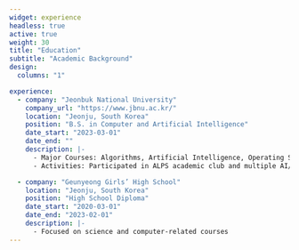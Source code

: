 ```yaml
---
widget: experience
headless: true
active: true
weight: 30
title: "Education"
subtitle: "Academic Background"
design:
  columns: "1"

experience:
  - company: "Jeonbuk National University"
    company_url: "https://www.jbnu.ac.kr/"
    location: "Jeonju, South Korea"
    position: "B.S. in Computer and Artificial Intelligence"
    date_start: "2023-03-01"
    date_end: ""
    description: |-
      - Major Courses: Algorithms, Artificial Intelligence, Operating Systems, Databases, Web Programming  
      - Activities: Participated in ALPS academic club and multiple AI/DB development projects

  - company: "Geunyeong Girls’ High School"
    location: "Jeonju, South Korea"
    position: "High School Diploma"
    date_start: "2020-03-01"
    date_end: "2023-02-01"
    description: |-
      - Focused on science and computer-related courses  
---
```

